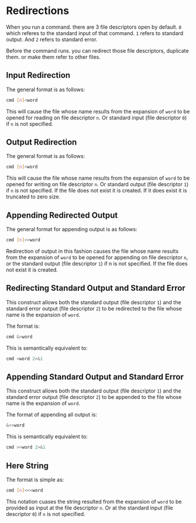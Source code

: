 # Redirections
When you run a command. there are 3 file descriptors open by default. `0` which referes to the standard input of that command. `1` refers to standard output. And  `2` refers to standard error.

Before the command runs. you can redirect those file descriptors, duplicate them. or make them refer to other files. 

## Input Redirection
The general format is as follows:

```sh
cmd [n]<word
```

This will cause the file whose name results from the expansion of `word` to be opened for reading on file descriptor `n`. Or standard input (file descriptor `0`) if `n` is not specified.


## Output Redirection
The general format is as follows:

```sh
cmd [n]>word
```

This will cause the file whose name results from the expansion of `word` to be opened for writing on file descriptor `n`. Or standard output (file descriptor `1`) if `n` is not specified.
If the file does not exist it is created. If it does exist it is truncated to zero size.


## Appending Redirected Output
The general format for appending output is as follows:

```sh
cmd [n]>>word
```

Redirection of output in this fashion causes the file whose name results from the expansion of `word` to be opened for appending on file descriptor `n`, or the standard output (file descriptor `1`) if n is not specified. If the file does not exist it is created.

## Redirecting Standard Output and Standard Error

This construct allows both the standard output (file descriptor `1`) and the standard error output (file descriptor `2`) to be redirected to the file whose name is the expansion of `word`.

The format is:
```sh
cmd &>word
```

This is semantically equivalent to:

```sh
cmd >word 2>&1
```

## Appending Standard Output and Standard Error
This construct allows both the standard output (file descriptor `1`) and the standard error output (file descriptor `2`) to be appended to the file whose name is the expansion of `word`.

The format of appending all output is:
```sh
&>>word
```

This is semantically equivalent to:

```sh
cmd >>word 2>&1
```


## Here String
The format is simple as:
```sh
cmd [n]<<<word
```

This notation cuases the string resulted from the expansion of `word` to be provided as input at the file descriptor `n`. Or at the standard input (file descriptor `0`) if `n` is not specified.
